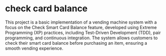 # check card balance 

This project is a basic implementation of a vending machine system with a focus on the Check Smart Card Balance feature, developed using Extreme Programming (XP) practices, including Test-Driven Development (TDD), pair programming, and continuous integration.
The system allows customers to check their smart card balance before purchasing an item, ensuring a smooth vending experience.
